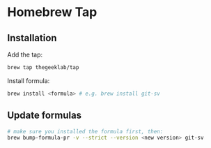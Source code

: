 # Homebrew Tap

## Installation

Add the tap:

```sh
brew tap thegeeklab/tap
```

Install formula:

```sh
brew install <formula> # e.g. brew install git-sv
```

## Update formulas

```sh
# make sure you installed the formula first, then:
brew bump-formula-pr -v --strict --version <new version> git-sv
```
